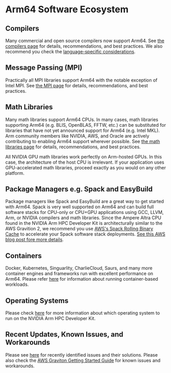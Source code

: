 # Arm64 Software Ecosystem

## Compilers
Many commercial and open source compilers now support Arm64.  See [the compilers page](compilers.md) for details, recommendations, and best practices.  We also recommend you check the [language-specific considerations](../languages/README.md#language-specific-considerations).

## Message Passing (MPI)
Practically all MPI libraries support Arm64 with the notable exception of Intel MPI.  See [the MPI page](mpi.md) for details, recommendations, and best practices.

## Math Libraries
Many math libraries support Arm64 CPUs.  In many cases, math libraries supporting Arm64 (e.g. BLIS, OpenBLAS, FFTW, etc.) can be substituted for libraries that have not yet announced support for Arm64 (e.g. Intel MKL).  Arm community members like NVIDIA, AWS, and Oracle are actively contributing to enabling Arm64 support wherever possible. See [the math libraries page](mathlibs.md) for details, recommendations, and best practices.

All NVIDIA GPU math libraries work perfectly on Arm-hosted GPUs. In this case, the architecture of the host CPU is irrelevant.  If your application uses GPU-accelerated math libraries, proceed exactly as you would on any other platform.

## Package Managers e.g. Spack and EasyBuild
Package managers like Spack and EasyBuild are a great way to get started with Arm64.  Spack is very well supported on Arm64 and can build full software stacks for CPU-only or CPU+GPU applications using GCC, LLVM, Arm, or NVIDIA compilers and math libraries.  Since the Ampere Altra CPU found in the NVIDIA Arm HPC Developer Kit is architecturally similar to the AWS Gravition 2, we recommend you use [AWS's Spack Rolling Binary Cache](https://aws.amazon.com/blogs/hpc/introducing-the-spack-rolling-binary-cache/) to accelerate your Spack software stack deployments.  [See this AWS blog post fore more details](https://aws.amazon.com/blogs/hpc/introducing-the-spack-rolling-binary-cache/).

## Containers
Docker, Kubernetes, Singuarlity, CharlieCloud, Saurs, and many more container engines and frameworks run with excellent performance on Arm64. Please refer [here](containers.md) for information about running container-based workloads.

## Operating Systems
Please check [here](os.md) for more information about which operating system to run on the NVIDIA Arm HPC Developer Kit.

## Recent Updates, Known Issues, and Workarounds
Please see [here](known_issues.md) for recently identified issues and their solutions.  Please also check the [AWS Graviton Getting Started Guide](https://github.com/aws/aws-graviton-getting-started) for known issues and workarounds.